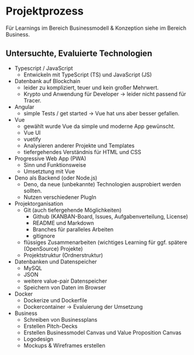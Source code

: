 # Projektprozess

Für Learnings im Bereich Businessmodell & Konzeption siehe im Bereich Business.

## Untersuchte, Evaluierte Technologien

- Typescript / JavaScript
  - Entwickeln mit TypeScript (TS) und JavaScript (JS)
- Datenbank auf Blockchain
  - leider zu kompliziert, teuer und kein großer Mehrwert.
  - Krypto und Anwendung für Developer -> leider nicht passend für Tracer.
- Angular
  - simple Tests / get started -> Vue hat uns aber besser gefallen.
- Vue
  - gewählt wurde Vue da simple und moderne App gewünscht.
  - Vue UI
  - vuetify
  - Analysieren anderer Projekte und Templates
  - tiefergehendes Verständnis für HTML und CSS
- Progressive Web App (PWA)
  - Sinn und Funktionsweise
  - Umsetztung mit Vue
- Deno als Backend (oder Node.js)
  - Deno, da neue (unbekannte) Technologien ausprobiert werden sollten.
  - Nutzen verschiedener PlugIn
- Projektorganisation
  - Git (auch tiefergehende Möglichkeiten)
    - Github (KANBAN-Board, Issues, Aufgabenverteilung, License)
    - README und Markdown
    - Branches für paralleles Arbeiten
    - gitignore
  - flüssiges Zusammenarbeiten (wichtiges Learning für ggf. spätere (OpenSource) Projekte)
  - Projektstruktur (Ordnerstruktur)
- Datenbanken und Datenspeicher
  - MySQL
  - JSON
  - weitere value-pair Datenspeicher
  - Speichern von Daten im Browser
- Docker
  - Dockerize und Dockerfile
  - Dockercontainer -> Evaluierung der Umsetzung
- Business
  - Schreiben von Businessplans
  - Erstellen Pitch-Decks
  - Erstellen Businessmodel Canvas und Value Proposition Canvas
  - Logodesign
  - Mockups & Wireframes erstellen

